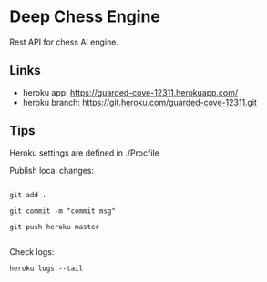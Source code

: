 # Deep Chess Engine

Rest API for chess AI engine.

## Links

-   heroku app: https://guarded-cove-12311.herokuapp.com/
-   heroku branch: https://git.heroku.com/guarded-cove-12311.git

## Tips

Heroku settings are defined in ./Procfile

Publish local changes:

<code>
git add .</br>
git commit -m "commit msg"</br>
git push heroku master</br>
</code>

Check logs:

<code>heroku logs --tail</code>
